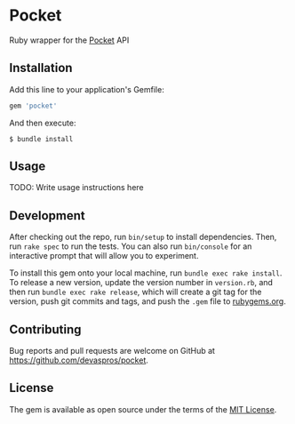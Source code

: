 # Pocket

Ruby wrapper for the [Pocket](https://getpocket.com) API

## Installation

Add this line to your application's Gemfile:

```ruby
gem 'pocket'
```

And then execute:

```
$ bundle install
```

## Usage

TODO: Write usage instructions here

## Development

After checking out the repo, run `bin/setup` to install dependencies. Then, run `rake spec` to run the tests. You can also run `bin/console` for an interactive prompt that will allow you to experiment.

To install this gem onto your local machine, run `bundle exec rake install`. To release a new version, update the version number in `version.rb`, and then run `bundle exec rake release`, which will create a git tag for the version, push git commits and tags, and push the `.gem` file to [rubygems.org](https://rubygems.org).

## Contributing

Bug reports and pull requests are welcome on GitHub at https://github.com/devaspros/pocket.

## License

The gem is available as open source under the terms of the [MIT License](https://opensource.org/licenses/MIT).
